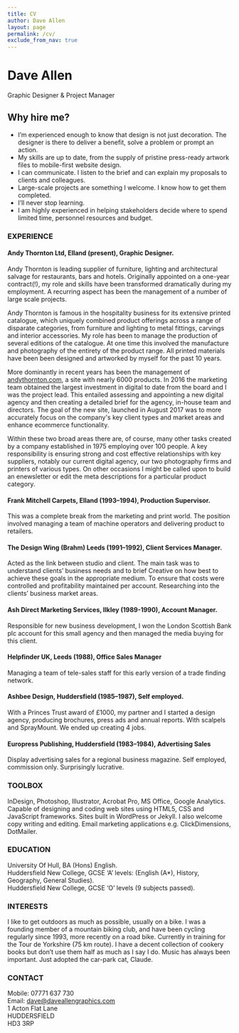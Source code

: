 ```yaml
---
title: CV
author: Dave Allen
layout: page
permalink: /cv/
exclude_from_nav: true
---
```

# Dave Allen
Graphic Designer & Project Manager

## Why hire me?  
* I’m experienced enough to know that design is not just decoration. The designer is there to deliver a benefit, solve a problem or prompt an action.  
* My skills are up to date, from the supply of pristine press-ready artwork files to mobile-first website design.
* I can communicate. I listen to the brief and can explain my proposals to clients and colleagues.  
* Large-scale projects are something I welcome. I know how to get them completed.  
* I’ll never stop learning.
* I am highly experienced in helping stakeholders decide where to spend limited time, personnel resources and budget.

### EXPERIENCE  
#### Andy Thornton Ltd, Elland (present), Graphic Designer.  
Andy Thornton is leading supplier of furniture, lighting and architectural salvage for restaurants, bars and hotels. Originally appointed on a one-year contract(!), my role and skills have been transformed dramatically during my employment. A recurring aspect has been the management of a number of large scale projects.

Andy Thornton is famous in the hospitality business for its extensive printed catalogue, which uniquely combined product offerings across a range of disparate categories, from furniture and lighting to metal fittings, carvings and interior accessories. My role has been to manage the production of several editions of the catalogue. At one time this involved the manufacture and photography of the entirety of the product range. All printed materials have been been designed and artworked by myself for the past 10 years.

<!-- Joint responsibility for the development of the Andy Thornton brand in terms of creative direction. Responsible for the in-house design, planning and production of all promotional printed material, including a several editions of a 400+ page catalogue and trade advertising campaigns.   -->

More dominantly in recent years has been the management of [andythornton.com][2], a site with nearly 6000 products. In 2016 the marketing team obtained the largest investment in digital to date from the board and I was the project lead. This entailed assessing and appointing a new digital agency and then creating a detailed brief for the agency, in-house team and directors. The goal of the new site, launched in August 2017 was to more accurately focus on the company's key client types and market areas and enhance ecommerce functionality.  

Within these two broad areas there are, of course, many other tasks created by a company established in 1975 employing over 100 people. A key responsibility is ensuring strong and cost effective relationships with key suppliers, notably our current digital agency, our two photography firms and printers of various types. On other occasions I might be called upon to build an enewsletter or edit the meta descriptions for a particular product category.  
#### Frank Mitchell Carpets, Elland (1993–1994), Production Supervisor.
This was a complete break from the marketing and print world. The position involved managing a team of machine operators and delivering product to retailers.
#### The Design Wing (Brahm) Leeds (1991–1992), Client Services Manager.  
Acted as the link between studio and client. The main task was to understand clients’ business needs and to brief Creative on how best to achieve these goals in the appropriate medium. To ensure that costs were controlled and profitability maintained per account. Researching into the clients’ business market areas.  
#### Ash Direct Marketing Services, Ilkley (1989-1990), Account Manager.
Responsible for new business development, I won the London Scottish Bank plc account for this small agency and then managed the media buying for this client.  
#### Helpfinder UK, Leeds (1988), Office Sales Manager  
Managing a team of tele-sales staff for this early version of a trade finding network.  
#### Ashbee Design, Huddersfield (1985–1987), Self employed.
With a Princes Trust award of £1000, my partner and I started a design agency, producing brochures, press ads and annual reports. With scalpels and SprayMount. We ended up creating 4 jobs.
#### Europress Publishing, Huddersfield (1983–1984), Advertising Sales  
Display advertising sales for a regional business magazine. Self employed, commission only. Surprisingly lucrative.
### TOOLBOX
InDesign, Photoshop, Illustrator, Acrobat Pro, MS Office, Google Analytics.
Capable of designing and coding web sites using HTML5, CSS and JavaScript frameworks. Sites built in WordPress or Jekyll. I also welcome copy writing and editing. Email marketing applications e.g. ClickDimensions, DotMailer.
### EDUCATION
University Of Hull, BA (Hons) English.  
Huddersfield New College, GCSE ‘A’ levels: (English (A*), History, Geography,
General Studies).  
Huddersfield New College, GCSE ‘O’ levels (9 subjects passed).
### INTERESTS
I like to get outdoors as much as possible, usually on a bike. I was a founding member of a mountain biking club, and have been cycling regularly since 1993, more recently on a road bike. Currently in training for the Tour de Yorkshire (75 km route). I have a decent collection of cookery books but don’t use them half as much as I say I do. Music has always been important. Just adopted the car-park cat, Claude.
### CONTACT
Mobile: 07771 637 730  
Email: [dave@daveallengraphics.com][1]  
1 Acton Flat Lane  
HUDDERSFIELD   
HD3 3RP

[1]: mailto:dave@daveallengraphics.com "dave@daveallengraphics.com"
[2]: https://www.andythornton.com
